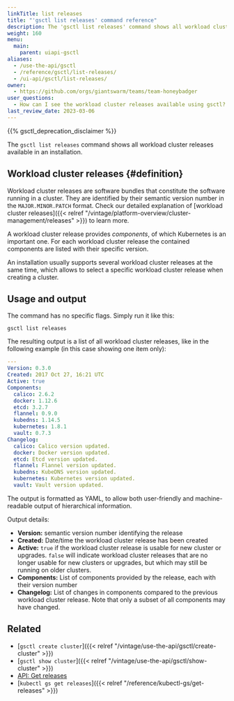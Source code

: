```yaml
---
linkTitle: list releases
title: "'gsctl list releases' command reference"
description: The 'gsctl list releases' command shows all workload cluster releases available in an installation.
weight: 160
menu:
  main:
    parent: uiapi-gsctl
aliases:
  - /use-the-api/gsctl
  - /reference/gsctl/list-releases/
  - /ui-api/gsctl/list-releases/
owner:
  - https://github.com/orgs/giantswarm/teams/team-honeybadger
user_questions:
  - How can I see the workload cluster releases available using gsctl?
last_review_date: 2023-03-06
---
```


{{% gsctl_deprecation_disclaimer %}}

The `gsctl list releases` command shows all workload cluster releases available in an installation.

## Workload cluster releases {#definition}

Workload cluster releases are software bundles that constitute the software running in a cluster.
They are identified by their semantic version number in the `MAJOR.MINOR.PATCH` format.
Check our detailed explanation of [workload cluster releases]({{< relref "/vintage/platform-overview/cluster-management/releases" >}}) to learn more.

A workload cluster release provides _components_, of which Kubernetes is an important one.
For each workload cluster release the contained components are listed with their specific
version.

An installation usually supports several workload cluster releases at the same time, which allows
to select a specific workload cluster release when creating a cluster.

## Usage and output

The command has no specific flags. Simply run it like this:

```nohighlight
gsctl list releases
```

The resulting output is a list of all workload cluster releases, like in the following example
(in this case showing one item only):

```yaml
---
Version: 0.3.0
Created: 2017 Oct 27, 16:21 UTC
Active: true
Components:
  calico: 2.6.2
  docker: 1.12.6
  etcd: 3.2.7
  flannel: 0.9.0
  kubedns: 1.14.5
  kubernetes: 1.8.1
  vault: 0.7.3
Changelog:
  calico: Calico version updated.
  docker: Docker version updated.
  etcd: Etcd version updated.
  flannel: Flannel version updated.
  kubedns: KubeDNS version updated.
  kubernetes: Kubernetes version updated.
  vault: Vault version updated.
```

The output is formatted as YAML, to allow both user-friendly and
machine-readable output of hierarchical information.

Output details:

- **Version:** semantic version number identifying the release
- **Created:** Date/time the workload cluster release has been created
- **Active:** `true` if the workload cluster release is usable for new cluster or upgrades.
  `false` will indicate workload cluster releases that are no longer usable for new clusters or
  upgrades, but which may still be running on older clusters.
- **Components:** List of components provided by the release, each with their
  version number
- **Changelog:** List of changes in components compared to the previous
  workload cluster release. Note that only a subset of all components may have changed.

## Related

- [`gsctl create cluster`]({{< relref "/vintage/use-the-api/gsctl/create-cluster" >}})
- [`gsctl show cluster`]({{< relref "/vintage/use-the-api/gsctl/show-cluster" >}})
- [API: Get releases](/api/#operation/getReleases)
- [`kubectl gs get releases`]({{< relref "/reference/kubectl-gs/get-releases" >}})

